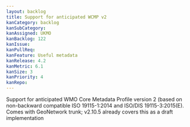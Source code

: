```yaml
---
layout: backlog
title: Support for anticipated WCMP v2
kanCategory: backlog
kanSubCategory:
kanAssigned: UKMO
kanBacklog: 122
kanIssue:
kanPullReq:
kanFeature: Useful metadata
kanRelease: 4.2
kanMetric: 6.1
kanSize: 3
kanPriority: 4
kanRepo: 
---
```

Support for anticipated WMO Core Metadata Profile version 2 (based on non-backward compatible ISO 19115-1:2014 and ISO/DIS 19115-3:2015(E). Comes with GeoNetwork trunk; v2.10.5 already covers this as a draft implementation
